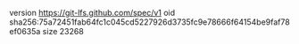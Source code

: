 version https://git-lfs.github.com/spec/v1
oid sha256:75a72451fab64fc1c045cd5227926d3735fc9e78666f64154be9faf78ef0635a
size 23268
